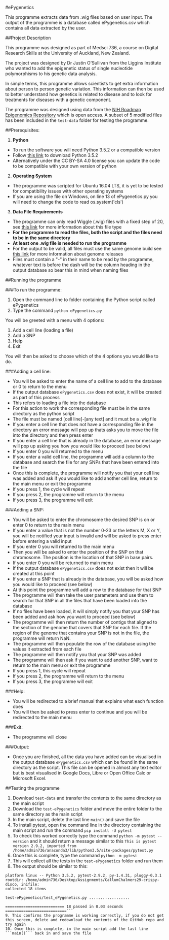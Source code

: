 #ePygenetics

This programme extracts data from .wig files based on user input. The output of the programme is a database called ePygenetics.csv which contains all data extracted by the user.

##Project Description

This programme was designed as part of Medsci 736, a course on Digital Research Skills at the University of Auckland, New Zealand. 

The project was designed by Dr Justin O'Sullivan from the Liggins Institute who wanted to add the epigenetic status of single nucleotide polymorphisms to his genetic data analysis. 

In simple terms, this programme allows scientists to get extra information about person to person genetic variation. This information can then be used to better understand how genetics is related to disease and to look for treatments for diseases with a genetic component.

The programme was designed using data from the [NIH Roadmap Epigenomics Repository](https://www.ncbi.nlm.nih.gov/geo/roadmap/epigenomics/?search=DNAse+hypersensitivity&display=50) which is open access. A subset of 5 modified files has been included in the ```test-data``` folder for testing the programme.

##Prerequisites:
1. **Python**
  - To run the software you will need Python 3.5.2 or a compatible version
  - Follow [this link](https://www.python.org/downloads/release/python-352/) to download Python 3.5.2 
  - Alternatively under the CC BY-SA 4.0 license you can update the code to be compatible with your own version of python 

2. **Operating System**
 - The programme was scripted for Ubuntu 16.04 LTS, it is yet to be tested for compatibility issues with other operating systems
 - If you are using the file on Windows, on line 13 of ePygenetics.py you will need to change the code to read os.system('cls')

3. **Data File Requirements**
 - The programme can only read Wiggle (.wig) files with a fixed step of 20, see [this link](https://genome.ucsc.edu/goldenpath/help/wiggle.html) for more information about this file type
 - **For the programme to read the files, both the script and the files need to be in the same directory**
 - **At least one .wig file is needed to run the programme**
 - For the output to be valid, all files must use the same genome build see [this link](https://genome.ucsc.edu/FAQ/FAQreleases.html) for more information about genome releases
 - Files must contain a "-" in their name to be read by the programme, whatever text is before the dash will be the column heading in the output database so bear this in mind when naming files

##Running the programme

###To run the programme:

1. Open the command line to folder containing the Python script called ePygenetics
2. Type the command ```python ePygenetics.py```

You will be greeted with a menu with 4 options: 

1. Add a cell line (loading a file)
2. Add a SNP
3. Help
4. Exit

You will then be asked to choose which of the 4 options you would like to do.

###Adding a cell line:
 - You will be asked to enter the name of a cell line to add to the database or 0 to return to the menu
 - If the output database ```ePygenetics.csv``` does not exist, it will be created as part of this process
 - This refers to loading a file into the database 
 - For this action to work the corresponding file must be in the same directory as the python script
 - The file must be named [cell line]-[any text] and it must be a .wig file
 - If you enter a cell line that does not have a corresponding file in the directory an error message will pop up thats asks you to move the file into the directory and then press enter
 - If you enter a cell line that is already in the database, an error message will pop up asking you how you would like to proceed (see below)
 - If you enter 0 you will returned to the menu
 - If you enter a valid cell line, the programme will add a column to the database and search the file for any SNPs that have been entered into the file
 - Once this is complete, the programme will notify you that your cell line was added and ask if you would like to add another cell line, return to the main menu or exit the programme
 - If you press 1, the cycle will repeat
 - If you press 2, the programme will return to the menu
 - If you press 3, the programme will exit

###Adding a SNP:
 - You will be asked to enter the chromosome the desired SNP is on or enter 0 to return to the main menu
 - If you enter a value that is not the number 0-23 or the letters M, X or Y, you will be notified your input is invalid and will be asked to press enter before entering a valid input
 - If you enter 0 you will returned to the main menu
 - Then you will be asked to enter the position of the SNP on that chromosome. The position is the location of that SNP in base pairs.
 - If you enter 0 you will be returned to main menu
 - If the output database ```ePygenetics.csv``` does not exist then it will be created at this point
 - If you enter a SNP that is already in the database, you will be asked how you would like to proceed (see below)
 - At this point the programme will add a row to the database for that SNP
 - The programme will then take the user parameters and use them to search for that SNP in all the files that have been loaded into the database
 - If no files have been loaded, it will simply notify you that your SNP has been added and ask how you want to proceed (see below)
 - The programme will then return the number of contigs that aligned to the section of the genome that covers that SNP for each file. If the region of the genome that contains your SNP is not in the file, the programme will return NaN.
 - The programme will then populate the row of the database using the values it extracted from each file
 - The programme will then notify you that your SNP was added
 - The programme will then ask if you want to add another SNP, want to return to the main menu or exit the programme
 - If you press 1, this cycle will repeat
 - If you press 2, the programme will return to the menu
 - If you press 3, the programme will exit

###Help:
 - You will be redirected to a brief manual that explains what each function does
 - You will then be asked to press enter to continue and you will be redirected to the main menu 

###Exit:
 - The programme will close

###Output:
 - Once you are finished, all the data you have added can be visualised in the output database ```ePygenetics.csv``` which can be found in the same directory as the script. This file can be opened in almost any text editor but is best visualised in Google Docs, Libre or Open Office Calc or Microsoft Excel. 

##Testing the programme
1. Download ```test-data``` and transfer the contents to the same directory as the main script
2. Download the ```test-ePygenetics``` folder and move the entire folder to the same directory as the main script
3. In the main script, delete the last line ```main()``` and save the file
4. To install pytest, open the command line in the directory containing the main script and run the command ```pip install -U pytest```
5. To check this worked correctly type the command ```python -m pytest --version``` and it should return a message similar to this ```This is pytest version 2.9.2, imported from /home/admin736/anaconda3/lib/python3.5/site-packages/pytest.py```
6. Once this is complete, type the command ```python -m pytest```
7. This will collect all the tests in the ```test-ePygenetics``` folder and run them
8. The output should be similar to this:
```============================= test session starts ==============================
platform linux -- Python 3.5.2, pytest-2.9.2, py-1.4.31, pluggy-0.3.1
rootdir: /home/admin736/Desktop/Assignments/CallumChalmers29-crispy-disco, inifile: 
collected 18 items 

test-ePygenetics/test_ePygenetics.py ..................

========================== 18 passed in 0.03 seconds ===========================```
9. This confirms the programme is working correctly, if you do not get this screen, delete and redownload the contents of the GitHub repo and try again
10. Once this is complete, in the main script add the last line ```main()``` back in and save the file




